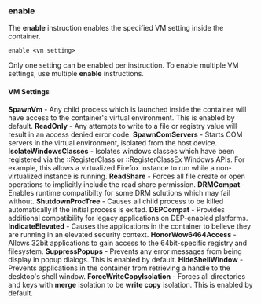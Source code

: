 ### enable

The **enable** instruction enables the specified VM setting inside the container. 

```
enable <vm setting>
```

Only one setting can be enabled per instruction. To enable multiple VM settings, use multiple **enable** instructions. 

#### VM Settings

**SpawnVm** - Any child process which is launched inside the container will have access to the container's virtual environment. This is enabled by default.
**ReadOnly** - Any attempts to write to a file or registry value will result in an access denied error code.
**SpawnComServers** - Starts COM servers in the virtual environment, isolated from the host device.
**IsolateWindowsClasses** - Isolates windows classes which have been registered via the ::RegisterClass or ::RegisterClassEx Windows APIs. For example, this allows a virtualized Firefox instance to run while a non-virtualized instance is running.
**ReadShare** - Forces all file create or open operations to implicitly include the read share permission.
**DRMCompat** - Enables runtime compatibilty for some DRM solutions which may fail without.
**ShutdownProcTree** - Causes all child process to be killed automatically if the initial process is exited.
**DEPCompat** - Provides additional compatibility for legacy applications on DEP-enabled platforms.
**IndicateElevated** - Causes the applications in the container to believe they are running in an elevated security context.
**HonorWow6464Access** - Allows 32bit applications to gain access to the 64bit-specific registry and filesystem.
**SuppressPopups** - Prevents any error messages from being display in popup dialogs. This is enabled by default.
**HideShellWindow** - Prevents applications in the container from retrieving a handle to the desktop's shell window.
**ForceWriteCopyIsolation** - Forces all directories and keys with **merge** isolation to be **write copy** isolation. This is enabled by default.